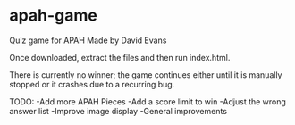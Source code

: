 # apah-game
Quiz game for APAH
Made by David Evans

Once downloaded, extract the files and then run index.html.

There is currently no winner; the game continues either until it is manually stopped or it crashes due to a recurring bug.

TODO:
-Add more APAH Pieces
-Add a score limit to win
-Adjust the wrong answer list
-Improve image display
-General improvements
